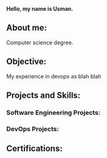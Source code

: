 **Hello, my name is Usman.**
<BR>
## About me:
Computer science degree.
<BR>
## Objective:
My experience in devops as blah blah<BR>
## Projects and Skills:
### Software Engineering Projects:
### DevOps Projects:
## Certifications:
